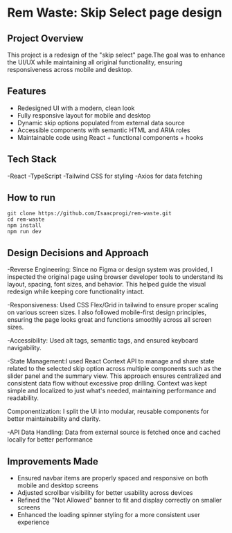 # Rem Waste: Skip Select page design


## Project Overview

This project is a redesign of the "skip select" page.The goal was to enhance the UI/UX while maintaining all original functionality, ensuring responsiveness across mobile and desktop.

## Features

- Redesigned UI with a modern, clean look  
- Fully responsive layout for mobile and desktop  
- Dynamic skip options populated from external data source  
- Accessible components with semantic HTML and ARIA roles  
- Maintainable code using React + functional components + hooks


## Tech Stack

-React
-TypeScript 
-Tailwind CSS for styling
-Axios for data fetching

## How to run

```
git clone https://github.com/Isaacprogi/rem-waste.git
cd rem-waste
npm install
npm run dev

```

## Design Decisions and Approach

-Reverse Engineering: Since no Figma or design system was provided, I inspected the original page using browser developer tools to understand its layout, spacing, font sizes, and behavior. This helped guide the visual redesign while keeping core functionality intact.

-Responsiveness: Used CSS Flex/Grid in tailwind to ensure proper scaling on various screen sizes.
 I also followed mobile-first design principles, ensuring the page looks great and functions smoothly across all screen sizes.

-Accessibility: Used alt tags, semantic tags, and ensured keyboard navigability.

-State Management:I used React Context API to manage and share state related to the selected skip option across multiple components such as the slider panel and the summary view.
This approach ensures centralized and consistent data flow without excessive prop drilling.
Context was kept simple and localized to just what's needed, maintaining performance and readability.

Componentization: I split the UI into modular, reusable components for better maintainability and clarity.

-API Data Handling: Data from external source is fetched once and cached locally for better performance



## Improvements Made

- Ensured navbar items are properly spaced and responsive on both mobile and desktop screens
- Adjusted scrollbar visibility for better usability across devices
- Refined the "Not Allowed" banner to fit and display correctly on smaller screens
- Enhanced the loading spinner styling for a more consistent user experience
